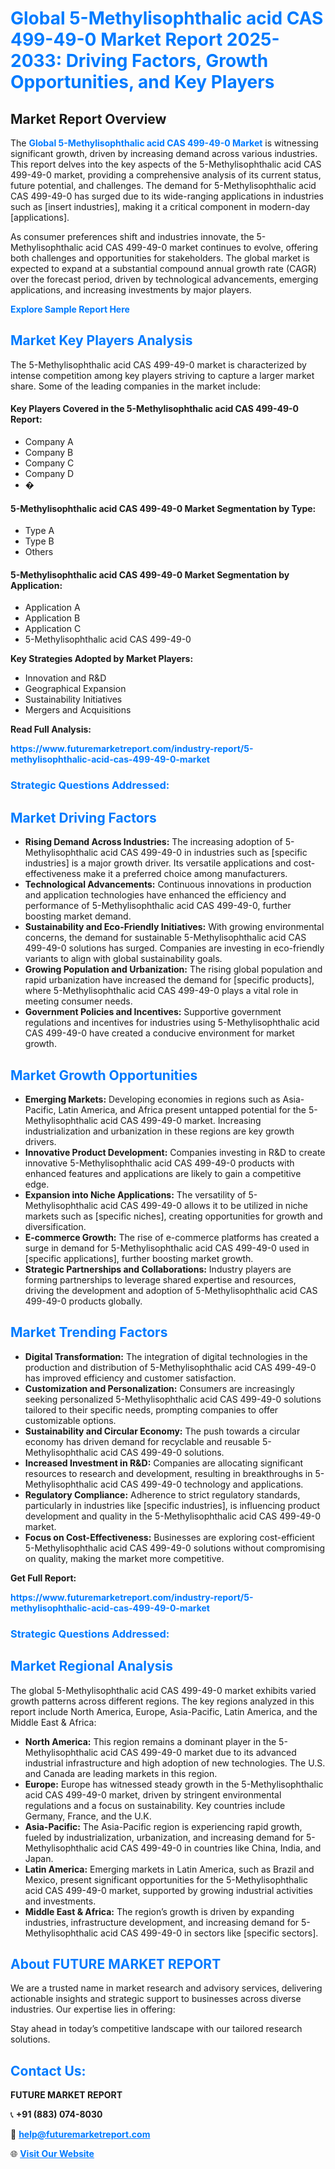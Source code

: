 <h1 style="color: #007BFF;">Global 5-Methylisophthalic acid CAS 499-49-0 Market Report 2025-2033: Driving Factors, Growth Opportunities, and Key Players</h1>

<section id="overview">
<h2>Market Report Overview</h2>
<p>The <a href="https://www.futuremarketreport.com/industry-report/5-methylisophthalic-acid-cas-499-49-0-market" style="color: #007BFF; text-decoration: none;"><strong>Global 5-Methylisophthalic acid CAS 499-49-0 Market</strong></a> is witnessing significant growth, driven by increasing demand across various industries. This report delves into the key aspects of the 5-Methylisophthalic acid CAS 499-49-0 market, providing a comprehensive analysis of its current status, future potential, and challenges. The demand for 5-Methylisophthalic acid CAS 499-49-0 has surged due to its wide-ranging applications in industries such as [insert industries], making it a critical component in modern-day [applications].</p>
<p>As consumer preferences shift and industries innovate, the 5-Methylisophthalic acid CAS 499-49-0 market continues to evolve, offering both challenges and opportunities for stakeholders. The global market is expected to expand at a substantial compound annual growth rate (CAGR) over the forecast period, driven by technological advancements, emerging applications, and increasing investments by major players.</p>
</section>

<section id="overview">
<p><a href="https://www.futuremarketreport.com/request-sample/reportId=116240" style="color: #007BFF; text-decoration: none;"><strong>Explore Sample Report Here</strong></a></p>
</section>

<section id="key-players">
<h2 style="color: #007BFF;">Market Key Players Analysis</h2>
<p>The 5-Methylisophthalic acid CAS 499-49-0 market is characterized by intense competition among key players striving to capture a larger market share. Some of the leading companies in the market include:</p>
<h4>Key Players Covered in the 5-Methylisophthalic acid CAS 499-49-0 Report:</h4>
<ul><li>Company A</li><li>Company B</li><li>Company C</li><li>Company D</li><li>�</li></ul>
<h4>5-Methylisophthalic acid CAS 499-49-0 Market Segmentation by Type:</h4>
<ul><li>Type A</li><li>Type B</li><li>Others</li></ul>

<h4>5-Methylisophthalic acid CAS 499-49-0 Market Segmentation by Application:</h4>
<ul><li>Application A</li><li>Application B</li><li>Application C</li><li>5-Methylisophthalic acid CAS 499-49-0</li></ul>
<p><strong>Key Strategies Adopted by Market Players:</strong></p>
<ul>
<li>Innovation and R&D</li>
<li>Geographical Expansion</li>
<li>Sustainability Initiatives</li>
<li>Mergers and Acquisitions</li>
</ul>
</section>

<section>
<p><strong>Read Full Analysis: </strong></p><a href="https://www.futuremarketreport.com/industry-report/5-methylisophthalic-acid-cas-499-49-0-market" style="color: #007BFF; text-decoration: none;"><strong>https://www.futuremarketreport.com/industry-report/5-methylisophthalic-acid-cas-499-49-0-market</strong></a>
<h3 style="color: #007BFF;">Strategic Questions Addressed:</h3>
</section>

<section id="driving-factors">
<h2 style="color: #007BFF;">Market Driving Factors</h2>
<ul>
<li><strong>Rising Demand Across Industries:</strong> The increasing adoption of 5-Methylisophthalic acid CAS 499-49-0 in industries such as [specific industries] is a major growth driver. Its versatile applications and cost-effectiveness make it a preferred choice among manufacturers.</li>
<li><strong>Technological Advancements:</strong> Continuous innovations in production and application technologies have enhanced the efficiency and performance of 5-Methylisophthalic acid CAS 499-49-0, further boosting market demand.</li>
<li><strong>Sustainability and Eco-Friendly Initiatives:</strong> With growing environmental concerns, the demand for sustainable 5-Methylisophthalic acid CAS 499-49-0 solutions has surged. Companies are investing in eco-friendly variants to align with global sustainability goals.</li>
<li><strong>Growing Population and Urbanization:</strong> The rising global population and rapid urbanization have increased the demand for [specific products], where 5-Methylisophthalic acid CAS 499-49-0 plays a vital role in meeting consumer needs.</li>
<li><strong>Government Policies and Incentives:</strong> Supportive government regulations and incentives for industries using 5-Methylisophthalic acid CAS 499-49-0 have created a conducive environment for market growth.</li>
</ul>
</section>

<section id="growth-opportunities">
<h2 style="color: #007BFF;">Market Growth Opportunities</h2>
<ul>
<li><strong>Emerging Markets:</strong> Developing economies in regions such as Asia-Pacific, Latin America, and Africa present untapped potential for the 5-Methylisophthalic acid CAS 499-49-0 market. Increasing industrialization and urbanization in these regions are key growth drivers.</li>
<li><strong>Innovative Product Development:</strong> Companies investing in R&D to create innovative 5-Methylisophthalic acid CAS 499-49-0 products with enhanced features and applications are likely to gain a competitive edge.</li>
<li><strong>Expansion into Niche Applications:</strong> The versatility of 5-Methylisophthalic acid CAS 499-49-0 allows it to be utilized in niche markets such as [specific niches], creating opportunities for growth and diversification.</li>
<li><strong>E-commerce Growth:</strong> The rise of e-commerce platforms has created a surge in demand for 5-Methylisophthalic acid CAS 499-49-0 used in [specific applications], further boosting market growth.</li>
<li><strong>Strategic Partnerships and Collaborations:</strong> Industry players are forming partnerships to leverage shared expertise and resources, driving the development and adoption of 5-Methylisophthalic acid CAS 499-49-0 products globally.</li>
</ul>
</section>

<section id="trending-factors">
<h2 style="color: #007BFF;">Market Trending Factors</h2>
<ul>
<li><strong>Digital Transformation:</strong> The integration of digital technologies in the production and distribution of 5-Methylisophthalic acid CAS 499-49-0 has improved efficiency and customer satisfaction.</li>
<li><strong>Customization and Personalization:</strong> Consumers are increasingly seeking personalized 5-Methylisophthalic acid CAS 499-49-0 solutions tailored to their specific needs, prompting companies to offer customizable options.</li>
<li><strong>Sustainability and Circular Economy:</strong> The push towards a circular economy has driven demand for recyclable and reusable 5-Methylisophthalic acid CAS 499-49-0 solutions.</li>
<li><strong>Increased Investment in R&D:</strong> Companies are allocating significant resources to research and development, resulting in breakthroughs in 5-Methylisophthalic acid CAS 499-49-0 technology and applications.</li>
<li><strong>Regulatory Compliance:</strong> Adherence to strict regulatory standards, particularly in industries like [specific industries], is influencing product development and quality in the 5-Methylisophthalic acid CAS 499-49-0 market.</li>
<li><strong>Focus on Cost-Effectiveness:</strong> Businesses are exploring cost-efficient 5-Methylisophthalic acid CAS 499-49-0 solutions without compromising on quality, making the market more competitive.</li>
</ul>
</section>

<section>
<p><strong>Get Full Report: </strong></p><a href="https://www.futuremarketreport.com/industry-report/5-methylisophthalic-acid-cas-499-49-0-market" style="color: #007BFF; text-decoration: none;"><strong>https://www.futuremarketreport.com/industry-report/5-methylisophthalic-acid-cas-499-49-0-market</strong></a>
<h3 style="color: #007BFF;">Strategic Questions Addressed:</h3>
</section>


<section id="regional-analysis">
<h2 style="color: #007BFF;">Market Regional Analysis</h2>
<p>The global 5-Methylisophthalic acid CAS 499-49-0 market exhibits varied growth patterns across different regions. The key regions analyzed in this report include North America, Europe, Asia-Pacific, Latin America, and the Middle East & Africa:</p>
<ul>
<li><strong>North America:</strong> This region remains a dominant player in the 5-Methylisophthalic acid CAS 499-49-0 market due to its advanced industrial infrastructure and high adoption of new technologies. The U.S. and Canada are leading markets in this region.</li>
<li><strong>Europe:</strong> Europe has witnessed steady growth in the 5-Methylisophthalic acid CAS 499-49-0 market, driven by stringent environmental regulations and a focus on sustainability. Key countries include Germany, France, and the U.K.</li>
<li><strong>Asia-Pacific:</strong> The Asia-Pacific region is experiencing rapid growth, fueled by industrialization, urbanization, and increasing demand for 5-Methylisophthalic acid CAS 499-49-0 in countries like China, India, and Japan.</li>
<li><strong>Latin America:</strong> Emerging markets in Latin America, such as Brazil and Mexico, present significant opportunities for the 5-Methylisophthalic acid CAS 499-49-0 market, supported by growing industrial activities and investments.</li>
<li><strong>Middle East & Africa:</strong> The region’s growth is driven by expanding industries, infrastructure development, and increasing demand for 5-Methylisophthalic acid CAS 499-49-0 in sectors like [specific sectors].</li>
</ul>
</section>

<footer>
<h2 style="color: #007BFF;">About FUTURE MARKET REPORT</h2>
<p>We are a trusted name in market research and advisory services, delivering actionable insights and strategic support to businesses across diverse industries. Our expertise lies in offering:</p>

<p>Stay ahead in today’s competitive landscape with our tailored research solutions.</p>

<h2 style="color: #007BFF;">Contact Us:</h2>
<p><strong>FUTURE MARKET REPORT</strong></p>
<p>📞 <strong>+91 (883) 074-8030</strong></p>
<p>📧 <strong><a href="mailto:help@futuremarketreport.com" style="color: #007BFF;">help@futuremarketreport.com</a></strong></p>
<p>🌐 <strong><a href="https://www.futuremarketreport.com/" style="color: #007BFF;">Visit Our Website</a></strong></p>
</footer>